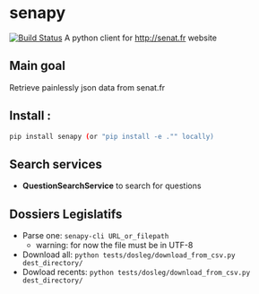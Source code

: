 # senapy
[![Build Status](https://travis-ci.org/regardscitoyens/senapy.svg?branch=master)](https://travis-ci.org/regardscitoyens/senapy)
A python client for http://senat.fr website

## Main goal
Retrieve painlessly json data from senat.fr

## Install :
```bash
pip install senapy (or "pip install -e ."" locally)
```

## Search services
 * **QuestionSearchService** to search for questions


## Dossiers Legislatifs

 - Parse one: `senapy-cli URL_or_filepath`
    - warning: for now the file must be in UTF-8
 - Download all: `python tests/dosleg/download_from_csv.py dest_directory/`
 - Dowload recents: `python tests/dosleg/download_from_csv.py dest_directory/`
